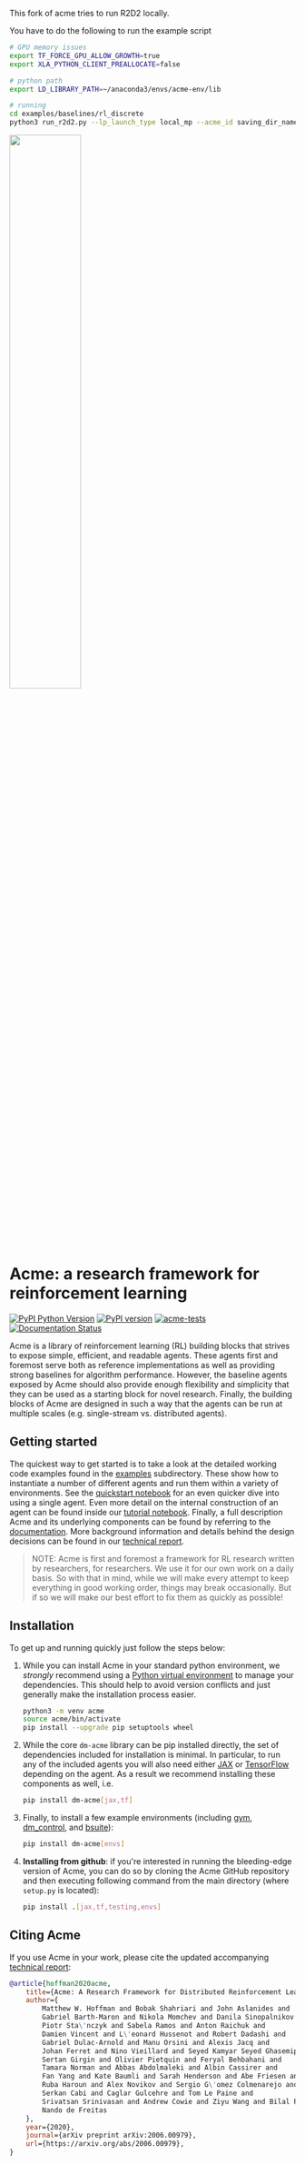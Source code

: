 This fork of acme tries to run R2D2 locally. 

You have to do the following to run the example script
```bash
# GPU memory issues
export TF_FORCE_GPU_ALLOW_GROWTH=true
export XLA_PYTHON_CLIENT_PREALLOCATE=false

# python path
export LD_LIBRARY_PATH=~/anaconda3/envs/acme-env/lib

# running
cd examples/baselines/rl_discrete
python3 run_r2d2.py --lp_launch_type local_mp --acme_id saving_dir_name  # multiprocessing is much faster than multithreading
```


<img src="docs/imgs/acme.png" width="50%">

# Acme: a research framework for reinforcement learning

[![PyPI Python Version][pypi-versions-badge]][pypi]
[![PyPI version][pypi-badge]][pypi]
[![acme-tests][tests-badge]][tests]
[![Documentation Status][rtd-badge]][documentation]

[pypi-versions-badge]: https://img.shields.io/pypi/pyversions/dm-acme
[pypi-badge]: https://badge.fury.io/py/dm-acme.svg
[pypi]: https://pypi.org/project/dm-acme/
[tests-badge]: https://github.com/deepmind/acme/workflows/acme-tests/badge.svg
[tests]: https://github.com/deepmind/acme/actions/workflows/ci.yml
[rtd-badge]: https://readthedocs.org/projects/dm-acme/badge/?version=latest

Acme is a library of reinforcement learning (RL) building blocks that strives to
expose simple, efficient, and readable agents. These agents first and foremost
serve both as reference implementations as well as providing strong baselines
for algorithm performance. However, the baseline agents exposed by Acme should
also provide enough flexibility and simplicity that they can be used as a
starting block for novel research. Finally, the building blocks of Acme are
designed in such a way that the agents can be run at multiple scales (e.g.
single-stream vs. distributed agents).

## Getting started

The quickest way to get started is to take a look at the detailed working code
examples found in the [examples] subdirectory. These show how to instantiate a
number of different agents and run them within a variety of environments. See
the [quickstart notebook][Quickstart] for an even quicker dive into using a
single agent. Even more detail on the internal construction of an agent can be
found inside our [tutorial notebook][Tutorial]. Finally, a full description Acme
and its underlying components can be found by referring to the [documentation].
More background information and details behind the design decisions can be found
in our [technical report][Paper].

> NOTE: Acme is first and foremost a framework for RL research written by
> researchers, for researchers. We use it for our own work on a daily basis. So
> with that in mind, while we will make every attempt to keep everything in good
> working order, things may break occasionally. But if so we will make our best
> effort to fix them as quickly as possible!

[examples]: examples/
[tutorial]: https://colab.research.google.com/github/deepmind/acme/blob/master/examples/tutorial.ipynb
[quickstart]: https://colab.research.google.com/github/deepmind/acme/blob/master/examples/quickstart.ipynb
[documentation]: https://dm-acme.readthedocs.io/
[paper]: https://arxiv.org/abs/2006.00979

## Installation

To get up and running quickly just follow the steps below:

1.  While you can install Acme in your standard python environment, we
    *strongly* recommend using a
    [Python virtual environment](https://docs.python.org/3/tutorial/venv.html)
    to manage your dependencies. This should help to avoid version conflicts and
    just generally make the installation process easier.

    ```bash
    python3 -m venv acme
    source acme/bin/activate
    pip install --upgrade pip setuptools wheel
    ```

1.  While the core `dm-acme` library can be pip installed directly, the set of
    dependencies included for installation is minimal. In particular, to run any
    of the included agents you will also need either [JAX] or [TensorFlow]
    depending on the agent. As a result we recommend installing these components
    as well, i.e.

    ```bash
    pip install dm-acme[jax,tf]
    ```

1.  Finally, to install a few example environments (including [gym],
    [dm_control], and [bsuite]):

    ```bash
    pip install dm-acme[envs]
    ```

1.  **Installing from github**: if you're interested in running the
    bleeding-edge version of Acme, you can do so by cloning the Acme GitHub
    repository and then executing following command from the main directory
    (where `setup.py` is located):

    ```bash
    pip install .[jax,tf,testing,envs]
    ```

## Citing Acme

If you use Acme in your work, please cite the updated accompanying
[technical report][paper]:

```bibtex
@article{hoffman2020acme,
    title={Acme: A Research Framework for Distributed Reinforcement Learning},
    author={
        Matthew W. Hoffman and Bobak Shahriari and John Aslanides and
        Gabriel Barth-Maron and Nikola Momchev and Danila Sinopalnikov and
        Piotr Sta\'nczyk and Sabela Ramos and Anton Raichuk and
        Damien Vincent and L\'eonard Hussenot and Robert Dadashi and
        Gabriel Dulac-Arnold and Manu Orsini and Alexis Jacq and
        Johan Ferret and Nino Vieillard and Seyed Kamyar Seyed Ghasemipour and
        Sertan Girgin and Olivier Pietquin and Feryal Behbahani and
        Tamara Norman and Abbas Abdolmaleki and Albin Cassirer and
        Fan Yang and Kate Baumli and Sarah Henderson and Abe Friesen and
        Ruba Haroun and Alex Novikov and Sergio G\'omez Colmenarejo and
        Serkan Cabi and Caglar Gulcehre and Tom Le Paine and
        Srivatsan Srinivasan and Andrew Cowie and Ziyu Wang and Bilal Piot and
        Nando de Freitas
    },
    year={2020},
    journal={arXiv preprint arXiv:2006.00979},
    url={https://arxiv.org/abs/2006.00979},
}
```

[JAX]: https://github.com/google/jax
[TensorFlow]: https://tensorflow.org
[gym]: https://github.com/openai/gym
[dm_control]: https://github.com/deepmind/dm_env
[dm_env]: https://github.com/deepmind/dm_env
[bsuite]: https://github.com/deepmind/bsuite
